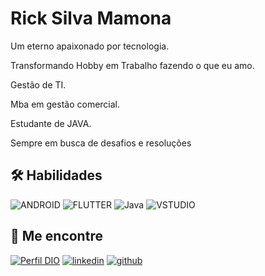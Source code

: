 # Rick Silva Mamona

Um eterno apaixonado por tecnologia.

Transformando Hobby em Trabalho fazendo o que eu amo. 

Gestão de TI.

Mba em gestão comercial.

Estudante de JAVA.

Sempre em busca de desafios e resoluções




## 🛠 Habilidades
![ANDROID](https://img.shields.io/badge/Android_Studio-3DDC84?style=for-the-badge&logo=android-studio&logoColor=white)
![FLUTTER](https://img.shields.io/badge/Flutter-02569B?style=for-the-badge&logo=flutter&logoColor=white)
![Java](https://img.shields.io/badge/Java-ED8B00?style=for-the-badge&logo=openjdk&logoColor=white)
![VSTUDIO](https://img.shields.io/badge/Visual_Studio-5C2D91?style=for-the-badge&logo=visual%20studio&logoColor=white)




## 🔗 Me encontre
[![Perfil DIO](https://img.shields.io/badge/-Meu%20Perfil%20na%20DIO-30A3DC?style=for-the-badge)](https://www.dio.me/users/rickmamona07)
[![linkedin](https://img.shields.io/badge/linkedin-0A66C2?style=for-the-badge&logo=linkedin&logoColor=white)](https://www.linkedin.com/in/rick-mamona-6524411ab/)
[![github](https://img.shields.io/badge/GitHub-100000?style=for-the-badge&logo=github&logoColor=white)](https://github.com/RickMamona)
